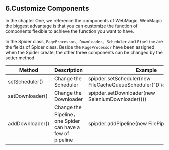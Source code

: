 ## 6.Customize Components
In the chapter One, we reference the components of WebMagic. WebMagic the biggest advantage is that you can customize the function of components flexible to achieve the function you want to have.

In the Spider class, `PageProcessor`、`Downloader`、`Scheduler` and `Pipeline` are the fields of Spider class. Beside the `PageProcessor` have been assigned when the Spider create, the other three components can be changed by the setter method.

|Method|Description|Example|
|-----|------|------|
|setScheduler()|Change the Scheduler|spipder.setScheduler(new FileCacheQueueScheduler("D:\\data\\webmagic"))|
|setDownloader()|Change the Downloader|spipder.setDownloader(new SeleniumDownloader()))|
|addDownloader()|Change the Pipeline，one Spider can have a few of pipeline|spipder.addPipeline(new FilePipeline())|
